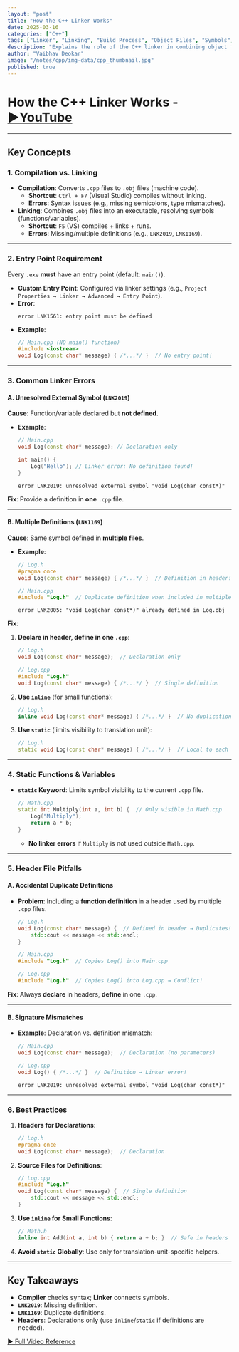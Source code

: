 ```yaml
---
layout: "post"
title: "How the C++ Linker Works"
date: 2025-03-16
categories: ["C++"]
tags: ["Linker", "Linking", "Build Process", "Object Files", "Symbols", "LNK2019", "LNK1169"]
description: "Explains the role of the C++ linker in combining object files, resolving symbols, and common errors like LNK2019 (unresolved external) and LNK1169 (multiple definitions)."
author: "Vaibhav Deokar"
image: "/notes/cpp/img-data/cpp_thumbnail.jpg"
published: true
---
```

# How the C++ Linker Works - [▶️YouTube](https://www.youtube.com/watch?v=H4s55GgAg0I)  

---

## **Key Concepts**  
### 1. **Compilation vs. Linking**  
- **Compilation**: Converts `.cpp` files to `.obj` files (machine code).  
  - **Shortcut**: `Ctrl + F7` (Visual Studio) compiles without linking.  
  - **Errors**: Syntax issues (e.g., missing semicolons, type mismatches).  
- **Linking**: Combines `.obj` files into an executable, resolving symbols (functions/variables).  
  - **Shortcut**: `F5` (VS) compiles + links + runs.  
  - **Errors**: Missing/multiple definitions (e.g., `LNK2019`, `LNK1169`).  

---

### 2. **Entry Point Requirement**  
Every `.exe` **must** have an entry point (default: `main()`).  
- **Custom Entry Point**: Configured via linker settings (e.g., `Project Properties → Linker → Advanced → Entry Point`).  
- **Error**:  
  ```  
  error LNK1561: entry point must be defined  
  ```  
- **Example**:  
  ```cpp  
  // Main.cpp (NO main() function)  
  #include <iostream>  
  void Log(const char* message) { /*...*/ }  // No entry point!  
  ```  

---

### 3. **Common Linker Errors**  
#### **A. Unresolved External Symbol (`LNK2019`)**  
**Cause**: Function/variable declared but **not defined**.  
- **Example**:  
  ```cpp  
  // Main.cpp  
  void Log(const char* message); // Declaration only  
  
  int main() {  
      Log("Hello"); // Linker error: No definition found!  
  }  
  ```  
  ```  
  error LNK2019: unresolved external symbol "void Log(char const*)"  
  ```  
**Fix**: Provide a definition in **one** `.cpp` file.  

---

#### **B. Multiple Definitions (`LNK1169`)**  
**Cause**: Same symbol defined in **multiple files**.  
- **Example**:  
  ```cpp  
  // Log.h  
  #pragma once  
  void Log(const char* message) { /*...*/ }  // Definition in header!  
  ```  
  ```cpp  
  // Main.cpp  
  #include "Log.h"  // Duplicate definition when included in multiple files  
  ```  
  ```  
  error LNK2005: "void Log(char const*)" already defined in Log.obj  
  ```  
**Fix**:  
1. **Declare in header, define in one `.cpp`**:  
   ```cpp  
   // Log.h  
   void Log(const char* message);  // Declaration only  
   ```  
   ```cpp  
   // Log.cpp  
   #include "Log.h"  
   void Log(const char* message) { /*...*/ }  // Single definition  
   ```  
2. **Use `inline`** (for small functions):  
   ```cpp  
   // Log.h  
   inline void Log(const char* message) { /*...*/ }  // No duplication  
   ```  
3. **Use `static`** (limits visibility to translation unit):  
   ```cpp  
   // Log.h  
   static void Log(const char* message) { /*...*/ }  // Local to each file  
   ```  

---

### 4. **Static Functions & Variables**  
- **`static` Keyword**: Limits symbol visibility to the current `.cpp` file.  
  ```cpp  
  // Math.cpp  
  static int Multiply(int a, int b) {  // Only visible in Math.cpp  
      Log("Multiply");  
      return a * b;  
  }  
  ```  
  - **No linker errors** if `Multiply` is not used outside `Math.cpp`.  

---

### 5. **Header File Pitfalls**  
#### **A. Accidental Duplicate Definitions**  
- **Problem**: Including a **function definition** in a header used by multiple `.cpp` files.  
  ```cpp  
  // Log.h  
  void Log(const char* message) {  // Defined in header → Duplicates!  
      std::cout << message << std::endl;  
  }  
  ```  
  ```cpp  
  // Main.cpp  
  #include "Log.h"  // Copies Log() into Main.cpp  
  ```  
  ```cpp  
  // Log.cpp  
  #include "Log.h"  // Copies Log() into Log.cpp → Conflict!  
  ```  
**Fix**: Always **declare** in headers, **define** in one `.cpp`.  

---

#### **B. Signature Mismatches**  
- **Example**: Declaration vs. definition mismatch:  
  ```cpp  
  // Main.cpp  
  void Log(const char* message);  // Declaration (no parameters)  
  ```  
  ```cpp  
  // Log.cpp  
  void Log() { /*...*/ }  // Definition → Linker error!  
  ```  
  ```  
  error LNK2019: unresolved external symbol "void Log(char const*)"  
  ```  

---

### 6. **Best Practices**  
1. **Headers for Declarations**:  
   ```cpp  
   // Log.h  
   #pragma once  
   void Log(const char* message);  // Declaration  
   ```  
2. **Source Files for Definitions**:  
   ```cpp  
   // Log.cpp  
   #include "Log.h"  
   void Log(const char* message) {  // Single definition  
       std::cout << message << std::endl;  
   }  
   ```  
3. **Use `inline` for Small Functions**:  
   ```cpp  
   // Math.h  
   inline int Add(int a, int b) { return a + b; }  // Safe in headers  
   ```  
4. **Avoid `static` Globally**: Use only for translation-unit-specific helpers.  

---

## **Key Takeaways**  
- **Compiler** checks syntax; **Linker** connects symbols.  
- **`LNK2019`**: Missing definition.  
- **`LNK1169`**: Duplicate definitions.  
- **Headers**: Declarations only (use `inline`/`static` if definitions are needed).  

[▶️ Full Video Reference](https://www.youtube.com/watch?v=H4s55GgAg0I)
